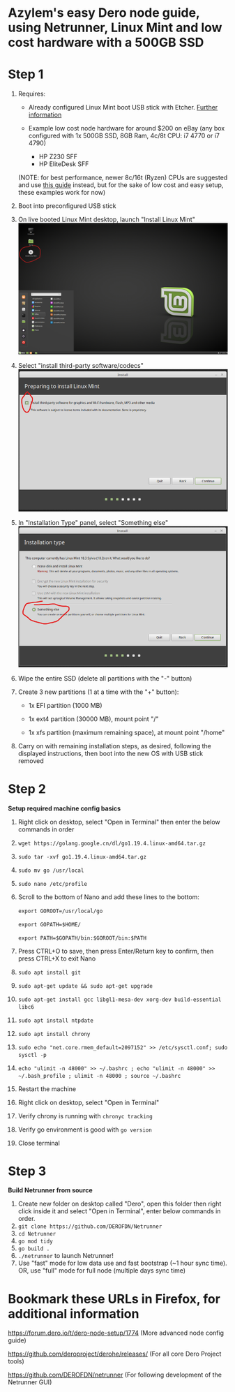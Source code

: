 # Azylem's easy Dero node guide, using Netrunner, Linux Mint and low cost hardware with a 500GB SSD

# Step 1
1. Requires:

	* Already configured Linux Mint boot USB stick with Etcher.
	[Further information](https://linuxmint-installation-guide.readthedocs.io/en/latest/burn.html)

	* Example low cost node hardware for around $200 on eBay (any box configured with 1x 500GB SSD, 8GB Ram, 4c/8t CPU: i7 4770 or i7 4790)
		* HP Z230 SFF
		* HP EliteDesk SFF

	(NOTE: for best performance, newer 8c/16t (Ryzen) CPUs are suggested and use [this guide](https://forum.dero.io/t/dero-node-setup/1774) instead, but for the sake of low cost and easy setup, these examples work for now)

2. Boot into preconfigured USB stick
3. On live booted Linux Mint desktop, launch "Install Linux Mint"
![screenshot](InstallLinuxMint.png)
4. Select "install third-party software/codecs"
![screenshot](InstallThird-party-software.png)
5. In "Installation Type" panel, select "Something else"
![screenshot](SomethingElse.png)
6. Wipe the entire SSD (delete all partitions with the "-" button)
7. Create 3 new partitions (1 at a time with the "+" button):

	* 1x EFI partition (1000 MB)

	* 1x ext4 partition (30000 MB), mount point "/"

	* 1x xfs partition (maximum remaining space), at mount point "/home"

8. Carry on with remaining installation steps, as desired, following the displayed instructions, then boot into the new OS with USB stick removed

# Step 2
**Setup required machine config basics**
1. Right click on desktop, select "Open in Terminal" then enter the below commands in order
2. `wget https://golang.google.cn/dl/go1.19.4.linux-amd64.tar.gz`
3. `sudo tar -xvf go1.19.4.linux-amd64.tar.gz`
4. `sudo mv go /usr/local`
5. `sudo nano /etc/profile`
6. Scroll to the bottom of Nano and add these lines to the bottom:

	`export GOROOT=/usr/local/go`

	`export GOPATH=$HOME/`

	`export PATH=$GOPATH/bin:$GOROOT/bin:$PATH`

7. Press CTRL+O to save, then press Enter/Return key to confirm, then press CTRL+X to exit Nano
8. `sudo apt install git`
9. `sudo apt-get update && sudo apt-get upgrade`
10. `sudo apt-get install gcc libgl1-mesa-dev xorg-dev build-essential libc6`
11. `sudo apt install ntpdate`
12. `sudo apt install chrony`
13. `sudo echo "net.core.rmem_default=2097152" >> /etc/sysctl.conf; sudo sysctl -p`
14. `echo "ulimit -n 48000" >> ~/.bashrc ; echo "ulimit -n 48000" >> ~/.bash_profile ; ulimit -n 48000 ; source ~/.bashrc`
15. Restart the machine
16. Right click on desktop, select "Open in Terminal"
17. Verify chrony is running with `chronyc tracking`
18. Verify go environment is good with `go version`
19. Close terminal

# Step 3
**Build Netrunner from source**
1. Create new folder on desktop called "Dero", open this folder then right click inside it and select "Open in Terminal", enter below commands in order.
2. `git clone https://github.com/DEROFDN/Netrunner`
3. `cd Netrunner`
4. `go mod tidy`
5. `go build .`
6. `./netrunner` to launch Netrunner! 
7. Use "fast" mode for low data use and fast bootstrap (~1 hour sync time). OR, use "full" mode for full node (multiple days sync time)

# Bookmark these URLs in Firefox, for additional information
https://forum.dero.io/t/dero-node-setup/1774 (More advanced node config guide)

https://github.com/deroproject/derohe/releases/ (For all core Dero Project tools)

https://github.com/DEROFDN/netrunner (For following development of the Netrunner GUI)
